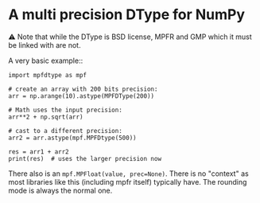 # A multi precision DType for NumPy

:warning: Note that while the DType is BSD license, MPFR and GMP which it
must be linked with are not.

A very basic example::

    import mpfdtype as mpf

    # create an array with 200 bits precision:
    arr = np.arange(10).astype(MPFDType(200))

    # Math uses the input precision:
    arr**2 + np.sqrt(arr)

    # cast to a different precision:
    arr2 = arr.astype(mpf.MPFDtype(500))

    res = arr1 + arr2
    print(res)  # uses the larger precision now

There also is an `mpf.MPFloat(value, prec=None)`.  There is no "context"
as most libraries like this (including mpfr itself) typically have.
The rounding mode is always the normal one.
